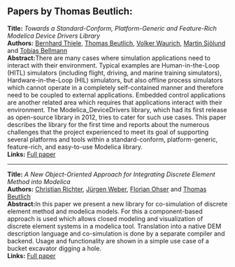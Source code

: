 <h2>Papers by Thomas Beutlich:</h2>
<p>
<b>Title:</b> <i> Towards a Standard-Conform, Platform-Generic and Feature-Rich Modelica Device Drivers Library </i> <br />
<b>Authors:</b> <a href="../authors/author_269.html">Bernhard Thiele</a>, <a href="../authors/author_29.html">Thomas Beutlich</a>, <a href="../authors/author_293.html">Volker Waurich</a>, <a href="../authors/author_252.html">Martin Sjölund</a> and <a href="../authors/author_23.html">Tobias Bellmann</a><br />
<b>Abstract:</b>There are many cases where simulation applications need to interact with their environment. Typical examples are Human-in-the-Loop (HITL) simulators (including flight, driving, and marine training simulators), Hardware-in-the-Loop (HIL) simulators, but also offline process simulators which cannot operate in a completely self-contained manner and therefore need to be coupled to external applications. Embedded control applications are another related area which requires that applications interact with their environment. The Modelica_DeviceDrivers library, which had its first release as open-source library in 2012, tries to cater for such use cases. This paper describes the library for the first time and reports about the numerous challenges that the project experienced to meet its goal of supporting several platforms and tools within a standard-conform, platform-generic, feature-rich, and easy-to-use Modelica library.<br />
<b>Links:</b> <a href="../submissions/ecp17132713_ThieleBeutlichWaurichSjolundBellmann.pdf">Full paper</a></p>
<hr />
<p>
<b>Title:</b> <i> A New Object-Oriented Approach for Integrating Discrete Element Method into Modelica </i> <br />
<b>Authors:</b> <a href="../authors/author_229.html">Christian Richter</a>, <a href="../authors/author_294.html">Jürgen Weber</a>, <a href="../authors/author_204.html">Florian Ohser</a> and <a href="../authors/author_29.html">Thomas Beutlich</a><br />
<b>Abstract:</b>In this paper we present a new library for co-simulation of
discrete element method and modelica models. For this a
component-based approach is used which allows closed
modeling and visualization of discrete element systems
in a modelica tool. Translation into a native DEM description
language and co-simulation is done by a separate
compiler and backend. Usage and functionality are shown
in a simple use case of a bucket excavator digging a hole.<br />
<b>Links:</b> <a href="../submissions/ecp17132895_RichterWeberOhserBeutlich.pdf">Full paper</a></p>